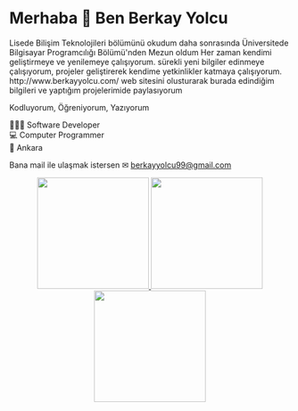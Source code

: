 <h1>Merhaba 👋 Ben Berkay Yolcu</h1>

<p>Lisede Bilişim Teknolojileri bölümünü okudum daha sonrasında Üniversitede Bilgisayar Programcılığı Bölümü'nden Mezun oldum Her zaman kendimi geliştirmeye ve yenilemeye çalışıyorum. sürekli yeni bilgiler edinmeye çalışıyorum, projeler geliştirerek kendime yetkinlikler katmaya çalışıyorum. http://www.berkayyolcu.com/ 
web sitesini olusturarak burada edindiğim bilgileri ve yaptığım projelerimide paylasıyorum </p>


Kodluyorum, Öğreniyorum, Yazıyorum


👨🏻‍💻 Software Developer  </br>
💻 Computer Programmer                       
📌 Ankara </br>


Bana mail ile ulaşmak istersen ✉ berkayyolcu99@gmail.com

<p align="center">
  
<a href="https://z-p15.www.instagram.com/berkay_yolcu/">
<img src="https://user-images.githubusercontent.com/56292568/197898421-56294c35-7fac-465d-93d8-bdbf4e2eea62.png" width="200"/>
</a>
  
<a href="https://www.linkedin.com/in/berkay-yolcu-2958741a2/">
<img src="(https://user-images.githubusercontent.com/56292568/197902657-04048d2b-ebea-45d1-b9a3-896c06d28089.png)" width="200"/>
</a>

<a href="https://twitter.com/berkayyolcu0" >
<img src="(https://user-images.githubusercontent.com/56292568/197902688-af14a907-a73f-4dcd-8fad-f289b10d2c3c.png)" width="200"/>
</a>

</p>


